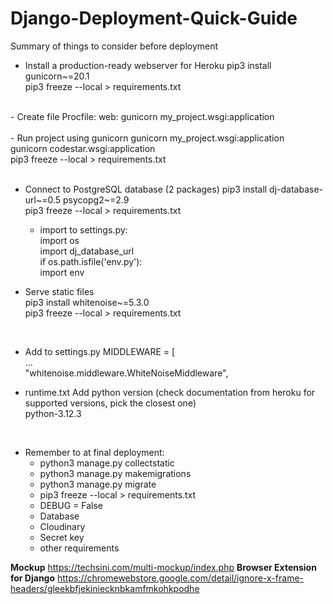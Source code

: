 # Django-Deployment-Quick-Guide
Summary of things to consider before deployment

- Install a production-ready webserver for Heroku
pip3 install gunicorn~=20.1 <br>
pip3 freeze --local > requirements.txt<br>
<br>
- Create file Procfile:
web: gunicorn my_project.wsgi:application<br>
<br>
- Run project using gunicorn
gunicorn my_project.wsgi:application<br>
gunicorn codestar.wsgi:application<br>
pip3 freeze --local > requirements.txt<br>
<br>

- Connect to PostgreSQL database (2 packages)
pip3 install dj-database-url~=0.5 psycopg2~=2.9<br>
pip3 freeze --local > requirements.txt<br>
	- import to settings.py:<br>
		import os<br>
		import dj_database_url<br>
		if os.path.isfile('env.py'):<br>
    		import env<br>

- Serve static files<br>
pip3 install whitenoise~=5.3.0 <br>
pip3 freeze --local > requirements.txt<br>
<br>

- Add to settings.py
 	MIDDLEWARE = [<br>
    	...<br>
    	"whitenoise.middleware.WhiteNoiseMiddleware",<br>

- runtime.txt
Add python version (check documentation from heroku for supported versions, pick the closest one) <br>
python-3.12.3<br>
<br>

- Remember to at final deployment:
	- python3 manage.py collectstatic
	- python3 manage.py makemigrations
	- python3 manage.py migrate
	- pip3 freeze --local > requirements.txt
	- DEBUG = False
	- Database
	- Cloudinary
	- Secret key
	- other requirements


**Mockup**
https://techsini.com/multi-mockup/index.php 
**Browser Extension for Django**
https://chromewebstore.google.com/detail/ignore-x-frame-headers/gleekbfjekiniecknbkamfmkohkpodhe
